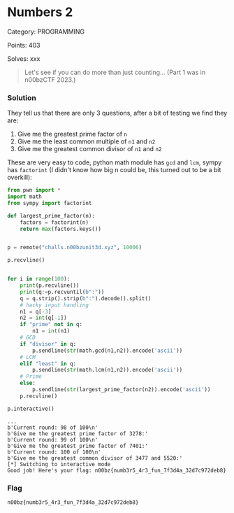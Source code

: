 # Numbers 2

Category: PROGRAMMING

Points: 403

Solves: xxx

>Let's see if you can do more than just counting... (Part 1 was in n00bzCTF 2023.)

### Solution

They tell us that there are only 3 questions, after a bit of testing we find they are:

1. Give me the greatest prime factor of `n`
2. Give me the least common multiple of `n1` and `n2`
3. Give me the greatest common divisor of `n1` and `n2`

These are very easy to code, python math module has `gcd` and `lcm`, sympy has `factorint` (I didn't know how big n could be, this turned out to be a bit overkill):

```py
from pwn import *
import math
from sympy import factorint

def largest_prime_factor(n):
    factors = factorint(n)
    return max(factors.keys())


p = remote("challs.n00bzunit3d.xyz", 10006)

p.recvline()


for i in range(100):
    print(p.recvline())
    print(q:=p.recvuntil(b":"))
    q = q.strip().strip(b":").decode().split()
    # hacky input handling
    n1 = q[-3]
    n2 = int(q[-1])
    if "prime" not in q:
        n1 = int(n1)
    # GCD
    if "divisor" in q:
        p.sendline(str(math.gcd(n1,n2)).encode('ascii'))
    # LCM
    elif "least" in q:
        p.sendline(str(math.lcm(n1,n2)).encode('ascii'))
    # Prime
    else:
        p.sendline(str(largest_prime_factor(n2)).encode('ascii'))
    p.recvline()

p.interactive()
```

```
...
b'Current round: 98 of 100\n'
b'Give me the greatest prime factor of 3278:'
b'Current round: 99 of 100\n'
b'Give me the greatest prime factor of 7401:'
b'Current round: 100 of 100\n'
b'Give me the greatest common divisor of 3477 and 5520:'
[*] Switching to interactive mode
Good job! Here's your flag: n00bz{numb3r5_4r3_fun_7f3d4a_32d7c972deb8}
```

### Flag

```n00bz{numb3r5_4r3_fun_7f3d4a_32d7c972deb8}```